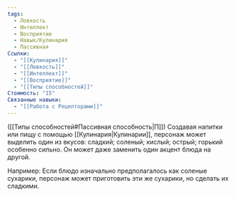 ```yaml
---
tags:
  - Ловкость
  - Интеллект
  - Восприятие
  - Навык/Кулинария
  - Пассивная
Ссылки:
  - "[[Кулинария]]"
  - "[[Ловкость]]"
  - "[[Интеллект]]"
  - "[[Восприятие]]"
  - "[[Типы способностей]]"
Стоимость: "15"
Связанные навыки:
  - "[[Работа с Рецепторами]]"
---
```

([[Типы способностей#Пассивная способность|П]]) Создавая напитки или пищу с помощью [[Кулинария|Кулинарии]], персонаж может выделить один из вкусов: сладкий; соленый; кислый; острый; горький особенно сильно. Он может даже заменить один акцент блюда на другой. 

Например: Если блюдо изначально предполагалось как соленые сухарики, персонаж может приготовить эти же сухарики, но сделать их сладкими. 